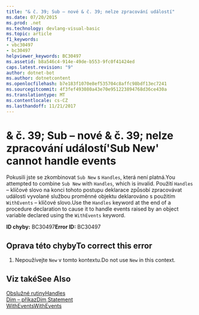 ```yaml
---
title: "& č. 39; Sub – nové & č. 39; nelze zpracování událostí"
ms.date: 07/20/2015
ms.prod: .net
ms.technology: devlang-visual-basic
ms.topic: article
f1_keywords:
- vbc30497
- bc30497
helpviewer_keywords: BC30497
ms.assetid: b8a546c4-914e-49de-b553-9fc0f41424ed
caps.latest.revision: "9"
author: dotnet-bot
ms.author: dotnetcontent
ms.openlocfilehash: b7e183f1070e8ef535704c8affc98bdf13ec7241
ms.sourcegitcommit: 4f3fef493080a43e70e951223894768d36ce430a
ms.translationtype: MT
ms.contentlocale: cs-CZ
ms.lasthandoff: 11/21/2017
---
```

# <a name="39sub-new39-cannot-handle-events"></a><span data-ttu-id="611a8-102">& č. 39; Sub – nové & č. 39; nelze zpracování událostí</span><span class="sxs-lookup"><span data-stu-id="611a8-102">&#39;Sub New&#39; cannot handle events</span></span>
<span data-ttu-id="611a8-103">Pokusili jste se zkombinovat `Sub New` s `Handles`, která není platná.</span><span class="sxs-lookup"><span data-stu-id="611a8-103">You attempted to combine `Sub New` with `Handles`, which is invalid.</span></span> <span data-ttu-id="611a8-104">Použití `Handles` – klíčové slovo na konci tohoto postupu deklarace způsobí zpracovávat události vyvolané službou proměnné objektu deklarováno s použitím `WithEvents` – klíčové slovo.</span><span class="sxs-lookup"><span data-stu-id="611a8-104">Use the `Handles` keyword at the end of a procedure declaration to cause it to handle events raised by an object variable declared using the `WithEvents` keyword.</span></span>  
  
 <span data-ttu-id="611a8-105">**ID chyby:** BC30497</span><span class="sxs-lookup"><span data-stu-id="611a8-105">**Error ID:** BC30497</span></span>  
  
## <a name="to-correct-this-error"></a><span data-ttu-id="611a8-106">Oprava této chyby</span><span class="sxs-lookup"><span data-stu-id="611a8-106">To correct this error</span></span>  
  
1.  <span data-ttu-id="611a8-107">Nepoužívejte `New` v tomto kontextu.</span><span class="sxs-lookup"><span data-stu-id="611a8-107">Do not use `New` in this context.</span></span>  
  
## <a name="see-also"></a><span data-ttu-id="611a8-108">Viz také</span><span class="sxs-lookup"><span data-stu-id="611a8-108">See Also</span></span>  
 [<span data-ttu-id="611a8-109">Obslužné rutiny</span><span class="sxs-lookup"><span data-stu-id="611a8-109">Handles</span></span>](../../visual-basic/language-reference/statements/handles-clause.md)  
 [<span data-ttu-id="611a8-110">Dim – příkaz</span><span class="sxs-lookup"><span data-stu-id="611a8-110">Dim Statement</span></span>](../../visual-basic/language-reference/statements/dim-statement.md)  
 [<span data-ttu-id="611a8-111">WithEvents</span><span class="sxs-lookup"><span data-stu-id="611a8-111">WithEvents</span></span>](../../visual-basic/language-reference/modifiers/withevents.md)

